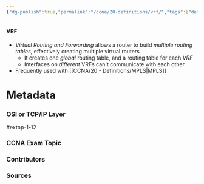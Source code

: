 ```yaml
---
{"dg-publish":true,"permalink":"/ccna/20-definitions/vrf/","tags":["defs_ccna"],"created":"2023-11-04T12:45:23.000-07:00","updated":"2024-01-08T13:20:37.892-08:00"}
---
```


#### VRF
- *Virtual Routing and Forwarding* allows a router to build *multiple routing tables*, effectively creating multiple virtual routers
	- It creates one *global* routing table, and a routing table for each *VRF*
	- Interfaces on *different* VRFs can't communicate with each other
- Frequently used with [[CCNA/20 - Definitions/MPLS\|MPLS]]




# Metadata
### OSI or TCP/IP Layer
#extop-1-12
### CCNA Exam Topic

### Contributors

### Sources
